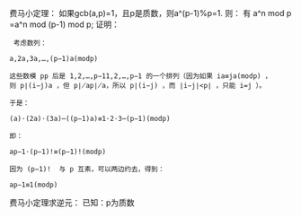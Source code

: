 费马小定理：
如果gcb(a,p)=1，且p是质数，则a^(p-1)%p=1.
则： 有 a^n mod p =a^n mod (p-1) mod p;
证明：
```
 考虑数列：

a,2a,3a,…,(p−1)a(modp) 

这些数模 pp 后是 1,2,…,p−11,2,…,p−1 的一个排列（因为如果 ia≡ja(modp) ，则 p∣(i−j)a ，但 p∤ap∤a，所以 p∣(i−j) ，而 ∣i−j∣<p∣ ，只能 i=j ）。

于是：

(a)⋅(2a)⋅(3a)⋯((p−1)a)≡1⋅2⋅3⋯(p−1)(modp) 

即：

ap−1⋅(p−1)!≡(p−1)!(modp) 

因为 (p−1)!  与 p 互素，可以两边约去，得到：

ap−1≡1(modp) 
```
费马小定理求逆元：
已知：p为质数